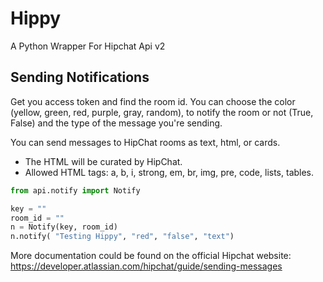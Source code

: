 # Hippy
A Python Wrapper For Hipchat Api v2

## Sending Notifications

Get you access token and find the room id.
You can choose the color (yellow, green, red, purple, gray, random), to notify the room or not (True, False) and the type of the message you're sending.

You can send messages to HipChat rooms as text, html, or cards.
- The HTML will be curated by HipChat.
- Allowed HTML tags: a, b, i, strong, em, br, img, pre, code, lists, tables.

``` python
from api.notify import Notify

key = ""
room_id = ""
n = Notify(key, room_id)
n.notify( "Testing Hippy", "red", "false", "text")
```

More documentation could be found on the official Hipchat website:
https://developer.atlassian.com/hipchat/guide/sending-messages




